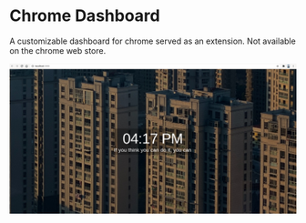 # Chrome Dashboard

A customizable dashboard for chrome served as an extension. Not available on the chrome web store.

![Screenshot of dashboard](screenshots/chrome-dashboard.png)

